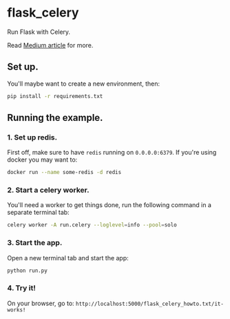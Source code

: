 # flask_celery
Run Flask with Celery.

Read [Medium article](https://medium.com/@frassetto.stefano/flask-celery-howto-d106958a15fe) for more.

## Set up.

You'll maybe want to create a new environment, then:

```bash
pip install -r requirements.txt
```

## Running the example.

### 1. Set up redis.
First off, make sure to have `redis` running on `0.0.0.0:6379`. If you're using docker you may want to:

```bash
docker run --name some-redis -d redis
```

### 2. Start a celery worker.
You'll need a worker to get things done, run the following command in a separate terminal tab:

```bash
celery worker -A run.celery --loglevel=info --pool=solo
```

### 3. Start the app.

Open a new terminal tab and start the app:

```bash
python run.py
```

### 4. Try it!
On your browser, go to: `http://localhost:5000/flask_celery_howto.txt/it-works!`
